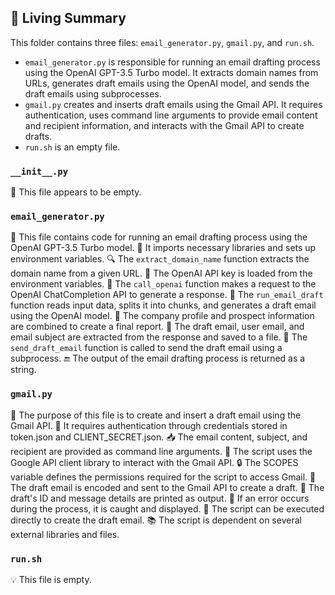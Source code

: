 

<!-- Living README Summary -->
## 🌳 Living Summary

This folder contains three files: `email_generator.py`, `gmail.py`, and `run.sh`. 

- `email_generator.py` is responsible for running an email drafting process using the OpenAI GPT-3.5 Turbo model. It extracts domain names from URLs, generates draft emails using the OpenAI model, and sends the draft emails using subprocesses.
- `gmail.py` creates and inserts draft emails using the Gmail API. It requires authentication, uses command line arguments to provide email content and recipient information, and interacts with the Gmail API to create drafts.
- `run.sh` is an empty file.


### `__init__.py`

📄 This file appears to be empty.


### `email_generator.py`

📝 This file contains code for running an email drafting process using the OpenAI GPT-3.5 Turbo model.
🔑 It imports necessary libraries and sets up environment variables.
🔍 The `extract_domain_name` function extracts the domain name from a given URL.
🔐 The OpenAI API key is loaded from the environment variables.
📨 The `call_openai` function makes a request to the OpenAI ChatCompletion API to generate a response.
📝 The `run_email_draft` function reads input data, splits it into chunks, and generates a draft email using the OpenAI model.
👥 The company profile and prospect information are combined to create a final report.
📧 The draft email, user email, and email subject are extracted from the response and saved to a file.
📩 The `send_draft_email` function is called to send the draft email using a subprocess.
🔚 The output of the email drafting process is returned as a string.


### `gmail.py`

📝 The purpose of this file is to create and insert a draft email using the Gmail API.
🔑 It requires authentication through credentials stored in token.json and CLIENT_SECRET.json.
📥 The email content, subject, and recipient are provided as command line arguments.
📧 The script uses the Google API client library to interact with the Gmail API.
🔒 The SCOPES variable defines the permissions required for the script to access Gmail.
💾 The draft email is encoded and sent to the Gmail API to create a draft.
📨 The draft's ID and message details are printed as output.
🚫 If an error occurs during the process, it is caught and displayed.
🔁 The script can be executed directly to create the draft email.
📚 The script is dependent on several external libraries and files.


### `run.sh`

💡 This file is empty.

<!-- Living README Summary -->